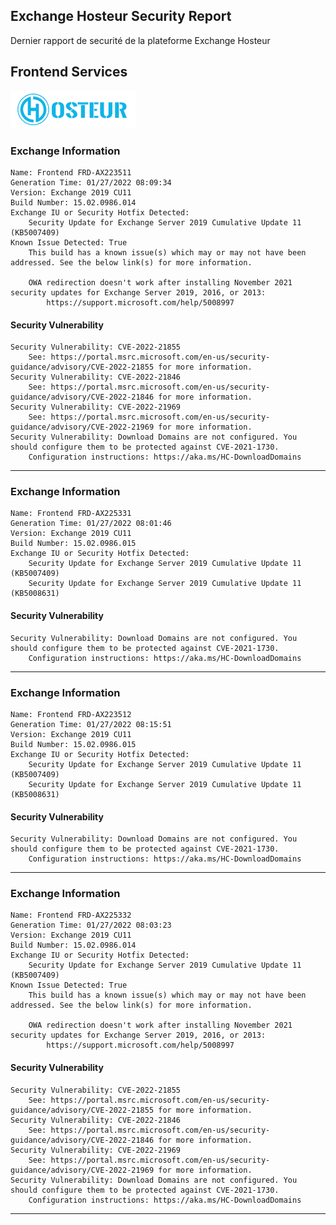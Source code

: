 ## Exchange Hosteur Security Report
Dernier rapport de securité de la plateforme Exchange Hosteur

## Frontend Services
![logo](img/logo-hosteur_2021.png)

### Exchange Information
	Name: Frontend FRD-AX223511
	Generation Time: 01/27/2022 08:09:34
	Version: Exchange 2019 CU11
	Build Number: 15.02.0986.014
	Exchange IU or Security Hotfix Detected: 
		Security Update for Exchange Server 2019 Cumulative Update 11 (KB5007409)
	Known Issue Detected: True
		This build has a known issue(s) which may or may not have been addressed. See the below link(s) for more information.

		OWA redirection doesn't work after installing November 2021 security updates for Exchange Server 2019, 2016, or 2013:
			https://support.microsoft.com/help/5008997

#### Security Vulnerability
	Security Vulnerability: CVE-2022-21855
		See: https://portal.msrc.microsoft.com/en-us/security-guidance/advisory/CVE-2022-21855 for more information.
	Security Vulnerability: CVE-2022-21846
		See: https://portal.msrc.microsoft.com/en-us/security-guidance/advisory/CVE-2022-21846 for more information.
	Security Vulnerability: CVE-2022-21969
		See: https://portal.msrc.microsoft.com/en-us/security-guidance/advisory/CVE-2022-21969 for more information.
	Security Vulnerability: Download Domains are not configured. You should configure them to be protected against CVE-2021-1730.
		Configuration instructions: https://aka.ms/HC-DownloadDomains

---
### Exchange Information
	Name: Frontend FRD-AX225331
	Generation Time: 01/27/2022 08:01:46
	Version: Exchange 2019 CU11
	Build Number: 15.02.0986.015
	Exchange IU or Security Hotfix Detected: 
		Security Update for Exchange Server 2019 Cumulative Update 11 (KB5007409)
		Security Update for Exchange Server 2019 Cumulative Update 11 (KB5008631)

#### Security Vulnerability
	Security Vulnerability: Download Domains are not configured. You should configure them to be protected against CVE-2021-1730.
		Configuration instructions: https://aka.ms/HC-DownloadDomains

---
### Exchange Information
	Name: Frontend FRD-AX223512
	Generation Time: 01/27/2022 08:15:51
	Version: Exchange 2019 CU11
	Build Number: 15.02.0986.015
	Exchange IU or Security Hotfix Detected: 
		Security Update for Exchange Server 2019 Cumulative Update 11 (KB5007409)
		Security Update for Exchange Server 2019 Cumulative Update 11 (KB5008631)

#### Security Vulnerability
	Security Vulnerability: Download Domains are not configured. You should configure them to be protected against CVE-2021-1730.
		Configuration instructions: https://aka.ms/HC-DownloadDomains

---
### Exchange Information
	Name: Frontend FRD-AX225332
	Generation Time: 01/27/2022 08:03:23
	Version: Exchange 2019 CU11
	Build Number: 15.02.0986.014
	Exchange IU or Security Hotfix Detected: 
		Security Update for Exchange Server 2019 Cumulative Update 11 (KB5007409)
	Known Issue Detected: True
		This build has a known issue(s) which may or may not have been addressed. See the below link(s) for more information.

		OWA redirection doesn't work after installing November 2021 security updates for Exchange Server 2019, 2016, or 2013:
			https://support.microsoft.com/help/5008997

#### Security Vulnerability
	Security Vulnerability: CVE-2022-21855
		See: https://portal.msrc.microsoft.com/en-us/security-guidance/advisory/CVE-2022-21855 for more information.
	Security Vulnerability: CVE-2022-21846
		See: https://portal.msrc.microsoft.com/en-us/security-guidance/advisory/CVE-2022-21846 for more information.
	Security Vulnerability: CVE-2022-21969
		See: https://portal.msrc.microsoft.com/en-us/security-guidance/advisory/CVE-2022-21969 for more information.
	Security Vulnerability: Download Domains are not configured. You should configure them to be protected against CVE-2021-1730.
		Configuration instructions: https://aka.ms/HC-DownloadDomains

---
